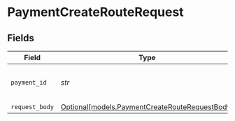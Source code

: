 # PaymentCreateRouteRequest


## Fields

| Field                                                                                        | Type                                                                                         | Required                                                                                     | Description                                                                                  | Example                                                                                      |
| -------------------------------------------------------------------------------------------- | -------------------------------------------------------------------------------------------- | -------------------------------------------------------------------------------------------- | -------------------------------------------------------------------------------------------- | -------------------------------------------------------------------------------------------- |
| `payment_id`                                                                                 | *str*                                                                                        | :heavy_check_mark:                                                                           | Provide the ID of the related payment.                                                       | tr_5B8cwPMGnU                                                                                |
| `request_body`                                                                               | [Optional[models.PaymentCreateRouteRequestBody]](../models/paymentcreaterouterequestbody.md) | :heavy_minus_sign:                                                                           | N/A                                                                                          |                                                                                              |